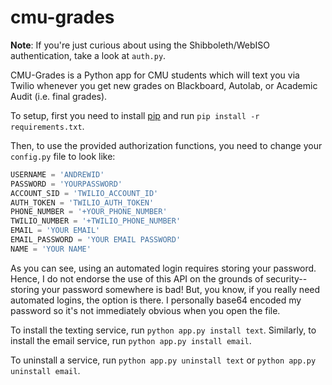 cmu-grades
==========

**Note**: If you're just curious about using the Shibboleth/WebISO authentication, take a look at `auth.py`.

CMU-Grades is a Python app for CMU students which will text you via Twilio whenever you get new grades on Blackboard, Autolab, or Academic Audit (i.e. final grades).

To setup, first you need to install [pip](https://pypi.python.org/pypi/pip) and run `pip install -r requirements.txt`.

Then, to use the provided authorization functions, you need to change your `config.py` file to look like:

```python
USERNAME = 'ANDREWID'
PASSWORD = 'YOURPASSWORD'
ACCOUNT_SID = 'TWILIO_ACCOUNT_ID'
AUTH_TOKEN = 'TWILIO_AUTH_TOKEN'
PHONE_NUMBER = '+YOUR_PHONE_NUMBER'
TWILIO_NUMBER = '+TWILIO_PHONE_NUMBER'
EMAIL = 'YOUR EMAIL'
EMAIL_PASSWORD = 'YOUR EMAIL PASSWORD'
NAME = 'YOUR NAME'
```

As you can see, using an automated login requires storing your password. Hence, I do not endorse the use of this API on
the grounds of security--storing your password somewhere is bad! But, you know, if you really need automated logins,
the option is there. I personally base64 encoded my password so it's not immediately obvious when you open the file.

To install the texting service, run `python app.py install text`. Similarly, to install the email service, run `python app.py install email`.

To uninstall a service, run `python app.py uninstall text` or `python app.py uninstall email`.
